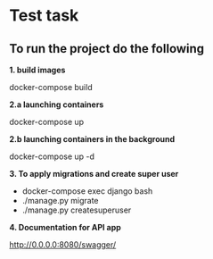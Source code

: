# Test task

To run the project do the following
-
**1. build images**

docker-compose build

**2.a launching containers**

docker-compose up

**2.b launching containers in the background**

docker-compose up -d

**3. To apply migrations and create super user**

- docker-compose exec django bash
- ./manage.py migrate
- ./manage.py createsuperuser

**4. Documentation for API app**

http://0.0.0.0:8080/swagger/
